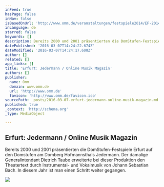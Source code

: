 ```yaml
---
inFeed: true
hasPage: false
inNav: false
isBasedOnUrl: 'http://www.omm.de/veranstaltungen/festspiele2014/EF-2014-jedermann.html'
inLanguage: de
starred: false
keywords: []
description: Bereits 2000 und 2001 präsentierten die DomStufen-Festspiele Erfurt auf den Domstufen am Domberg Hofmannsthals Jedermann. Der damalige Generalintendant Dietrich Taube erweiterte bei dieser Produktion den Theatertext durch Instrumental- und Vokalmusik von Johann Sebastian Bach. In diesem Jahr ist man einen Schritt weiter gegangen.
datePublished: '2016-03-07T14:24:22.674Z'
dateModified: '2016-03-07T14:24:17.600Z'
author: []
related: []
app_links: []
title: 'Erfurt: Jedermann / Online Musik Magazin'
authors: []
publisher:
  name: Omm
  domain: www.omm.de
  url: 'http://www.omm.de'
  favicon: 'http://www.omm.de/favicon.ico'
sourcePath: _posts/2016-03-07-erfurt-jedermann-online-musik-magazin.md
published: true
_context: 'http://schema.org'
_type: MediaObject

---
```

<article style=""><h1>Erfurt: Jedermann / Online Musik Magazin</h1><p>Bereits 2000 und 2001 präsentierten die DomStufen-Festspiele Erfurt auf den Domstufen am Domberg Hofmannsthals Jedermann. Der damalige Generalintendant Dietrich Taube erweiterte bei dieser Produktion den Theatertext durch Instrumental- und Vokalmusik von Johann Sebastian Bach. In diesem Jahr ist man einen Schritt weiter gegangen.</p><img src="https://s3-us-west-2.amazonaws.com/the-grid-img/p/63b183001375a0637ac01b1c87250b5c2dc98c4a.jpg" /></article>